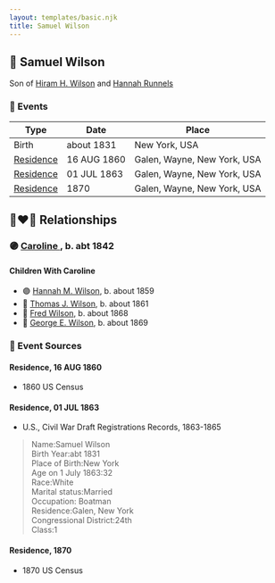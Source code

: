 ```yaml
---
layout: templates/basic.njk
title: Samuel Wilson
---
```

## 🔵 Samuel Wilson

Son of [Hiram H. Wilson](/people/8/82044077) and [Hannah Runnels](/people/9/9135776)

### 📆 Events

Type | Date | Place
------ | ------ | ------
Birth | about 1831 | New York, USA
[Residence](#event-6033d5bf-e52b-428e-89b2-e7893a8e4009) | 16 AUG 1860 | Galen, Wayne, New York, USA
[Residence](#event-aef8b8bd-661e-49c9-8e9b-5ca09a8c87a1) | 01 JUL 1863 | Galen, Wayne, New York, USA
[Residence](#event-e3a8a246-c7de-473e-b5c5-c5e014ba4a89) | 1870 | Galen, Wayne, New York, USA

## 👩‍❤️‍👨 Relationships

### 🟣 [Caroline ](/people/4/42501514), b. abt 1842

#### Children With Caroline
* 🟣 [Hannah M. Wilson](/people/9/97992363), b. about 1859
* 🔵 [Thomas J. Wilson](/people/5/56990191), b. about 1861
* 🔵 [Fred Wilson](/people/4/44161340), b. about 1868
* 🔵 [George E. Wilson](/people/5/52481817), b. about 1869
### 📰 Event Sources

#### <a id="event-6033d5bf-e52b-428e-89b2-e7893a8e4009"></a> Residence, 16 AUG 1860
* 1860 US Census

#### <a id="event-aef8b8bd-661e-49c9-8e9b-5ca09a8c87a1"></a> Residence, 01 JUL 1863
* U.S., Civil War Draft Registrations Records, 1863-1865
>   
  > Name:Samuel Wilson  
  > Birth Year:abt 1831  
  > Place of Birth:New York  
  > Age on 1 July 1863:32  
  > Race:White  
  > Marital status:Married  
  > Occupation: Boatman  
  > Residence:Galen, New York  
  > Congressional District:24th  
  > Class:1

#### <a id="event-e3a8a246-c7de-473e-b5c5-c5e014ba4a89"></a> Residence, 1870
* 1870 US Census
